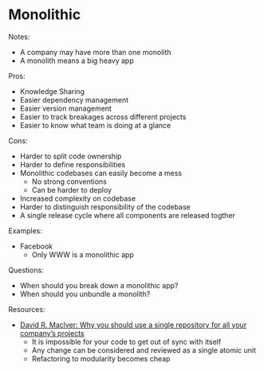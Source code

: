 # Monolithic

Notes:

* A company may have more than one monolith
* A monolith means a big heavy app

Pros:

* Knowledge Sharing
* Easier dependency management
* Easier version management
* Easier to track breakages across different projects
* Easier to know what team is doing at a glance

Cons:

* Harder to split code ownership
* Harder to define responsibilities
* Monolithic codebases can easily become a mess
  * No strong conventions
  * Can be harder to deploy
* Increased complexity on codebase
* Harder to distinguish responsibility of the codebase
* A single release cycle where all components are released togther

Examples:

* Facebook
  * Only WWW is a monolithic app

Questions:

* When should you break down a monolithic app?
* When should you unbundle a monolith?

Resources:

* [David R. Maclver: Why you should use a single repository for all your company’s projects](https://www.drmaciver.com/2016/10/why-you-should-use-a-single-repository-for-all-your-companys-projects/)
  * It is impossible for your code to get out of sync with itself
  * Any change can be considered and reviewed as a single atomic unit
  * Refactoring to modularity becomes cheap

